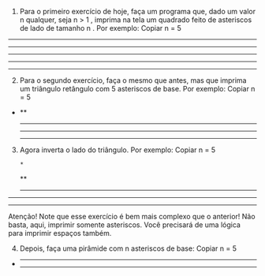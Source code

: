 1. Para o primeiro exercício de hoje, faça um programa que, dado um valor n qualquer, seja n > 1 , imprima na tela um quadrado feito de asteriscos de lado de tamanho n . Por exemplo:
   Copiar
   n = 5

---

---

---

---

---

2. Para o segundo exercício, faça o mesmo que antes, mas que imprima um triângulo retângulo com 5 asteriscos de base. Por exemplo:
   Copiar
   n = 5

- \*\*
  ***
  ***
  ***

3.  Agora inverta o lado do triângulo. Por exemplo:
    Copiar
    n = 5

        *

    \*\*

    ***

---

---

Atenção! Note que esse exercício é bem mais complexo que o anterior! Não basta, aqui, imprimir somente asteriscos. Você precisará de uma lógica para imprimir espaços também.

4. Depois, faça uma pirâmide com n asteriscos de base:
   Copiar
   n = 5

- ***

  ***

